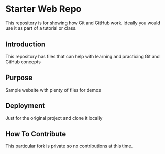 # Starter Web Repo

This repository is for showing how Git and GitHub work. Ideally you would use it as part of a tutorial or class.

## Introduction

This repository has files that can help with learning and practicing Git and GitHub concepts

## Purpose

Sample website with plenty of files for demos

## Deployment

Just for the original project and clone it locally


## How To Contribute

This particular fork is private so no contributions at this time.
